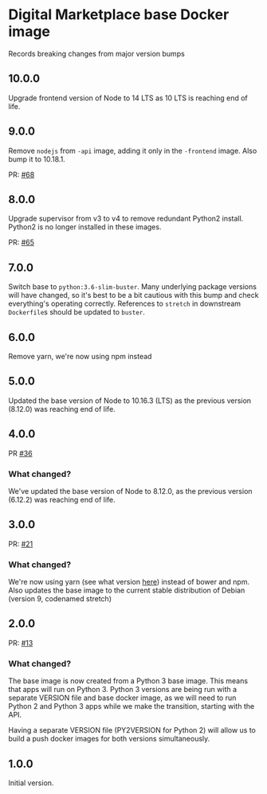 # Digital Marketplace base Docker image

Records breaking changes from major version bumps

## 10.0.0

Upgrade frontend version of Node to 14 LTS as 10 LTS is reaching end of life.

## 9.0.0

Remove `nodejs` from `-api` image, adding it only in the `-frontend` image. Also bump it to 10.18.1.

PR: [#68](https://github.com/alphagov/digitalmarketplace-docker-base/pull/68)

## 8.0.0

Upgrade supervisor from v3 to v4 to remove redundant Python2 install. Python2 is no longer installed in these images.

PR: [#65](https://github.com/alphagov/digitalmarketplace-docker-base/pull/65)

## 7.0.0

Switch base to `python:3.6-slim-buster`. Many underlying package versions will have changed, so it's best to be
a bit cautious with this bump and check everything's operating correctly. References to `stretch` in downstream
`Dockerfile`s should be updated to `buster`.

## 6.0.0

Remove yarn, we're now using npm instead

## 5.0.0

Updated the base version of Node to 10.16.3 (LTS) as the previous version (8.12.0) was reaching end of life.

## 4.0.0

PR [#36](https://github.com/alphagov/digitalmarketplace-docker-base/pull/36)

### What changed?

We've updated the base version of Node to 8.12.0, as the previous version (6.12.2) was reaching end of life.

## 3.0.0

PR: [#21](https://github.com/alphagov/digitalmarketplace-docker-base/pull/21)

### What changed?

We're now using yarn (see what version [here](https://github.com/alphagov/digitalmarketplace-docker-base/blob/master/base.docker#L6)) instead of bower and npm. Also updates the base image to the current stable distribution of Debian (version 9, codenamed stretch)

## 2.0.0

PR: [#13](https://github.com/alphagov/digitalmarketplace-docker-base/pull/13)

### What changed?

The base image is now created from a Python 3 base image. This means that apps will run on Python 3. Python 3 versions are being run with a separate VERSION file and base docker image, as we will need to run Python 2 and Python 3 apps while we make the transition, starting with the API.

Having a separate VERSION file (PY2VERSION for Python 2) will allow us to build a push docker images for both versions simultaneously.

## 1.0.0

Initial version.

